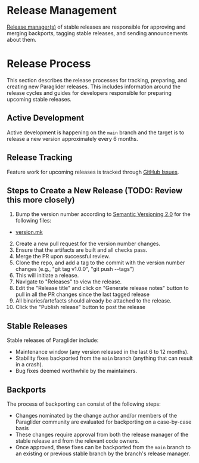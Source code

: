 # Release Management

[Release manager(s)](roles.md) of stable releases are
responsible for approving and merging backports, tagging stable releases, and
sending announcements about them.

# Release Process
This section describes the release processes for tracking, preparing, and
creating new Paraglider releases. This includes information around the release cycles
and guides for developers responsible for preparing upcoming stable releases.

## Active Development

Active development is happening on the `main` branch and the target is to
release a new version approximately every 6 months.

## Release Tracking

Feature work for upcoming releases is tracked through
[GitHub Issues](https://github.com/paraglider-project/paraglider/issues).

## Steps to Create a New Release (TODO: Review this more closely)
1. Bump the version number according to [Semantic Versioning 2.0](https://semver.org/)
  for the following files:
  * [version.mk](../build/version.mk)
2. Create a new pull request for the version number changes.
3. Ensure that the artifacts are built and all checks pass.
4. Merge the PR upon successful review.
5. Clone the repo, and add a tag to the commit with the version number changes
  (e.g., "git tag v1.0.0", "git push --tags")
6. This will initiate a release.
7. Navigate to "Releases" to view the release.
8. Edit the "Release title" and click on "Generate release notes" button to pull
  in all the PR changes since the last tagged release
9. All binaries/artefacts should already be attached to the release.
10. Click the "Publish release" button to post the
  release

## Stable Releases

Stable releases of Paraglider include:

* Maintenance window (any version released in the last 6 to 12 months).
* Stability fixes backported from the `main` branch (anything that can result in
  a crash).
* Bug fixes deemed worthwhile by the maintainers.

## Backports

The process of backporting can consist of the following steps:

- Changes nominated by the change author and/or members of the Paraglider community
  are evaluated for backporting on a case-by-case basis
- These changes require approval from both the release manager of the stable
  release and from the relevant code owners.
- Once approved, these fixes can be backported from the `main` branch to an
  existing or previous stable branch by the branch's release manager.
